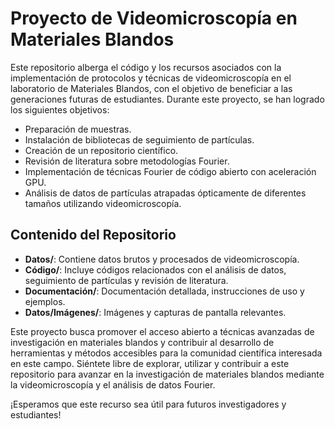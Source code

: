 # Proyecto de Videomicroscopía en Materiales Blandos

Este repositorio alberga el código y los recursos asociados con la implementación de protocolos y técnicas de videomicroscopía en el laboratorio de Materiales Blandos, con el objetivo de beneficiar a las generaciones futuras de estudiantes. Durante este proyecto, se han logrado los siguientes objetivos:

- Preparación de muestras.
- Instalación de bibliotecas de seguimiento de partículas.
- Creación de un repositorio científico.
- Revisión de literatura sobre metodologías Fourier.
- Implementación de técnicas Fourier de código abierto con aceleración GPU.
- Análisis de datos de partículas atrapadas ópticamente de diferentes tamaños utilizando videomicroscopía.

## Contenido del Repositorio

- **Datos/**: Contiene datos brutos y procesados de videomicroscopía.
- **Código/**: Incluye códigos relacionados con el análisis de datos, seguimiento de partículas y revisión de literatura.
- **Documentación/**: Documentación detallada, instrucciones de uso y ejemplos.
- **Datos/Imágenes/**: Imágenes y capturas de pantalla relevantes.

Este proyecto busca promover el acceso abierto a técnicas avanzadas de investigación en materiales blandos y contribuir al desarrollo de herramientas y métodos accesibles para la comunidad científica interesada en este campo. Siéntete libre de explorar, utilizar y contribuir a este repositorio para avanzar en la investigación de materiales blandos mediante la videomicroscopía y el análisis de datos Fourier.

¡Esperamos que este recurso sea útil para futuros investigadores y estudiantes!
